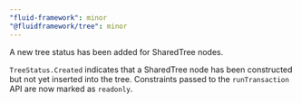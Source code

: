 ```yaml
---
"fluid-framework": minor
"@fluidframework/tree": minor
---
```


A new tree status has been added for SharedTree nodes.

`TreeStatus.Created` indicates that a SharedTree node has been constructed but not yet inserted into the tree.
Constraints passed to the `runTransaction` API are now marked as `readonly`.

